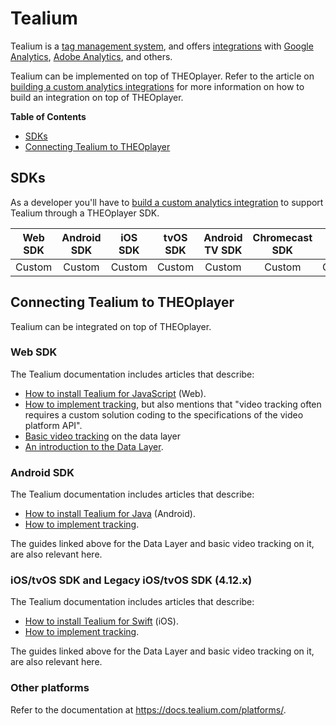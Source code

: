 # Tealium

Tealium is a [tag management system](https://tealium.com/resource/fundamentals/what-is-tag-management/),
and offers [integrations](https://tealium.com/integrations/) with [Google Analytics](https://tealium.com/integrations/google_analytics.php),
[Adobe Analytics](https://tealium.com/integrations/adobe_analytics.php), and others.

Tealium can be implemented on top of THEOplayer.
Refer to the article on [building a custom analytics integrations](06-custom-analytics-integration.md) for more information on how to build an integration on top of THEOplayer.

**Table of Contents**

- [SDKs](#sdks)
- [Connecting Tealium to THEOplayer](#connecting-tealium-to-theoplayer)

## SDKs

As a developer you'll have to [build a custom analytics integration](06-custom-analytics-integration.md) to support Tealium through a THEOplayer SDK.

| Web SDK | Android SDK | iOS SDK | tvOS SDK | Android TV SDK | Chromecast SDK | Roku SDK |
| :-----: | :---------: | :-----: | :------: | :------------: | :------------: | :------: |
| Custom  |   Custom    | Custom  |  Custom  |     Custom     |     Custom     |  Custom  |

## Connecting Tealium to THEOplayer
Tealium can be integrated on top of THEOplayer.

### Web SDK
The Tealium documentation includes articles that describe:
* [How to install Tealium for JavaScript](https://docs.tealium.com/platforms/javascript/install/) (Web).
* [How to implement tracking](https://docs.tealium.com/platforms/javascript/track/), but also mentions that "video tracking often requires a custom solution coding to the specifications of the video platform API".
* [Basic video tracking](https://docs.tealium.com/platforms/getting-started-web/data-layer/definitions/basic-video-tracking/) on the data layer
* [An introduction to the Data Layer](https://docs.tealium.com/platforms/getting-started-web/data-layer/an-introduction-to-the-data-layer/).


### Android SDK
The Tealium documentation includes articles that describe:
* [How to install Tealium for Java](https://docs.tealium.com/platforms/android-java/install/) (Android).
* [How to implement tracking](https://docs.tealium.com/platforms/android-java/track/).

The guides linked above for the Data Layer and basic video tracking on it, are also relevant here. 

### iOS/tvOS SDK and Legacy iOS/tvOS SDK (4.12.x)
The Tealium documentation includes articles that describe:
* [How to install Tealium for Swift](https://docs.tealium.com/platforms/ios-swift/install/) (iOS).
* [How to implement tracking](https://docs.tealium.com/platforms/ios-swift/track/).

The guides linked above for the Data Layer and basic video tracking on it, are also relevant here.

### Other platforms
Refer to the documentation at https://docs.tealium.com/platforms/.
